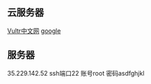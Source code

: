 
## 云服务器

[Vultr中文网](https://buy.shangyufeidi.com/vultr/?f=bad)
[google](https://cloud.google.com/free/)


## 服务器

35.229.142.52
ssh端口22
账号root 密码asdfghjkl













